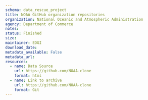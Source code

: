```yaml
---
schema: data_rescue_project 
title: NOAA GitHub organization repositories
organization: National Oceanic and Atmospheric Administration
agency: Department of Commerce
notes: 
status: Finished
size: 
maintainer: EDGI
download_date: 
metadata_available: False
metadata_url: 
resources:
  - name: Data Source
    url: https://github.com/NOAA-clone
    format: html
  - name: Link to archive
    url: https://github.com/NOAA-clone
    format: Git
---
```


